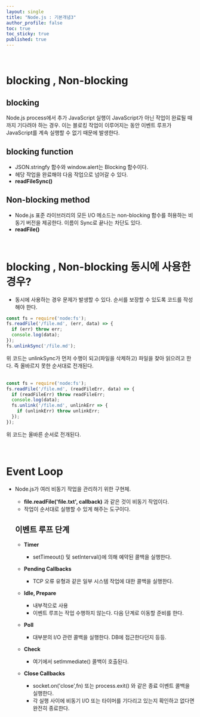 ```yaml
---
layout: single
title: "Node.js : 기본개념3"
author_profile: false
toc: true
toc_sticky: true
published: true
---
```


<br>

# blocking , Non-blocking

## blocking

<div class="notice--info">
Node.js process에서 추가 JavaScript 실행이 JavaScript가 아닌 작업이 완료될 때까지 기다려야 하는 경우.
이는 블로킹 작업이 이루어지는 동안 이벤트 루프가 JavaScript를 계속 실행할 수 없기 때문에 발생한다.
</div>

## blocking function

  * JSON.stringfy 함수와 window.alert는 Blocking 함수이다.
  * 헤당 작업을 완료해야 다음 작업으로 넘어갈 수 있다.
  * __readFileSync()__

## Non-blocking method

  * Node.js 표준 라이브러리의 모든 I/O 메소드는 non-blocking 함수를 허용하는 비동기 버전을 제공한다. 이름이 Sync로 끝나는 차단도 있다.
  * __readFile()__
  
<br>

# blocking , Non-blocking 동시에 사용한 경우?

* 동시에 사용하는 경우 문제가 발생할 수 있다. 순서를 보장할 수 있도록 코드를 작성해야 한다.

```javascript
const fs = require('node:fs');
fs.readFile('/file.md', (err, data) => {
  if (err) throw err;
  console.log(data);
});
fs.unlinkSync('/file.md');
```

<div class="notice--primary">위 코드는 unlinkSync가 먼저 수행이 되고(파일을 삭제하고) 파일을 찾아 읽으려고 한다. 즉 올바르지 못한 순서대로 전개된다.</div>

<br>

```javascript
const fs = require('node:fs');
fs.readFile('/file.md', (readFileErr, data) => {
  if (readFileErr) throw readFileErr;
  console.log(data);
  fs.unlink('/file.md', unlinkErr => {
    if (unlinkErr) throw unlinkErr;
  });
});
```

<div class="notice--primary">위 코드는 올바른 순서로 전개된다.</div>

<br>
<br>

# Event Loop

* Node.js가 여러 비동기 작업을 관리하기 위한 구현체.
  * __file.readFile('file.txt', callback)__ 과 같은 것이 비동기 작업이다.
  * 작업이 순서대로 실행할 수 있게 해주는 도구이다.

  ## 이벤트 루프 단계

  * **Timer**
    - setTimeout() 및 setInterval()에 의해 예약된 콜백을 실행한다.
  
  * **Pending Callbacks**
    -  TCP 오류 유형과 같은 일부 시스템 작업에 대한 콜백을 실행한다.
  
  * **Idle, Prepare**
    - 내부적으로 사용
    - 이벤트 루프는 작업 수행하지 않는다. 다음 단계로 이동할 준비를 한다.
  
  * **Poll**
    - 대부분의 I/O 관련 콜백을 실행한다. DB에 접근한다던지 등등.
  
  * **Check**
    - 여기에서 setImmediate() 콜백이 호출된다. 
  
  * **Close Callbacks**
    - socket.on('close',fn) 또는 process.exit() 와 같은 종료 이벤트 콜백을 실행한다.
    - 각 실행 사이에 비동기 I/O 또는 타이머를 기다리고 있는지 확인하고 없다면 완전히 종료한다.
